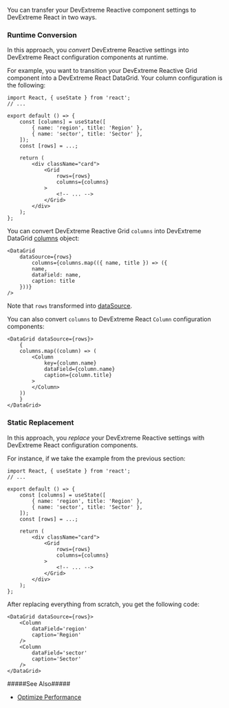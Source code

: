 You can transfer your DevExtreme Reactive component settings to DevExtreme React in two ways.

### Runtime Conversion

In this approach, you *convert* DevExtreme Reactive settings into DevExtreme React configuration components at runtime.

For example, you want to transition your DevExtreme Reactive Grid component into a DevExtreme React DataGrid. Your column configuration is the following:

    import React, { useState } from 'react'; 
    // ... 
    
    export default () => { 
        const [columns] = useState([ 
            { name: 'region', title: 'Region' }, 
            { name: 'sector', title: 'Sector' }, 
        ]); 
        const [rows] = ...; 
    
        return ( 
            <div className="card"> 
                <Grid 
                    rows={rows} 
                    columns={columns} 
                >    
                    <!-- ... --> 
                </Grid> 
            </div> 
        ); 
    }; 

You can convert DevExtreme Reactive Grid `columns` into DevExtreme DataGrid [columns](/Documentation/ApiReference/UI_Components/dxDataGrid/Configuration/columns/) object:

    <DataGrid 
        dataSource={rows} 
            columns={columns.map(({ name, title }) => ({ 
            name, 
            dataField: name, 
            caption: title 
        }))} 
    /> 

Note that `rows` transformed into [dataSource](/Documentation/ApiReference/UI_Components/dxDataGrid/Configuration/#dataSource).

You can also convert `columns` to DevExtreme React `Column` configuration components:

    <DataGrid dataSource={rows}> 
        { 
        columns.map((column) => ( 
            <Column 
                key={column.name} 
                dataField={column.name} 
                caption={column.title} 
            > 
            </Column> 
        )) 
        } 
    </DataGrid> 

### Static Replacement

In this approach, you *replace* your DevExtreme Reactive settings with DevExtreme React configuration components.

For instance, if we take the example from the previous section:

    import React, { useState } from 'react'; 
    // ... 
    
    export default () => { 
        const [columns] = useState([ 
            { name: 'region', title: 'Region' }, 
            { name: 'sector', title: 'Sector' }, 
        ]); 
        const [rows] = ...; 
    
        return ( 
            <div className="card"> 
                <Grid 
                    rows={rows} 
                    columns={columns} 
                >    
                    <!-- ... --> 
                </Grid> 
            </div> 
        ); 
    }; 

After replacing everything from scratch, you get the following code:

    <DataGrid dataSource={rows}> 
        <Column 
            dataField='region' 
            caption='Region' 
        /> 
        <Column 
            dataField='sector' 
            caption='Sector' 
        /> 
    </DataGrid> 

#####See Also#####

- [Optimize Performance](/Documentation/Guide/React_Components/Optimize_Performance/)